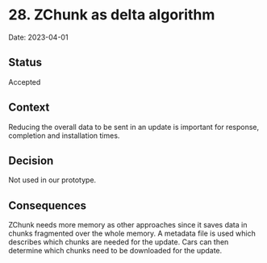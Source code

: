 # 28. ZChunk as delta algorithm

Date: 2023-04-01

## Status

Accepted

## Context

Reducing the overall data to be sent in an update is important for response, completion and installation times.

## Decision

Not used in our prototype.

## Consequences

ZChunk needs more memory as other approaches since it saves data in chunks fragmented over the whole memory. A metadata file is used which describes which chunks are needed for the update. Cars can then determine which chunks need to be downloaded for the update.

